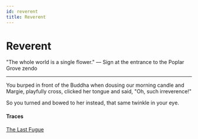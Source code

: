 ```yaml
---
id: reverent
title: Reverent
---
```


# Reverent

"The whole world is a single flower." — Sign at the entrance to the Poplar Grove zendo

---

You burped in front of the Buddha
when dousing our morning candle
and Margie, playfully cross,
clicked her tongue and said,
"Oh, such irreverence!"

So you turned and bowed to her instead,
that same twinkle in your eye.

#### Traces

[The Last Fugue](https://www.youtube.com/watch?v=CpnfQntMisc&lc=Ughulywqq-AUCngCoAEC "Bach and Gould at their contrapuntal best")